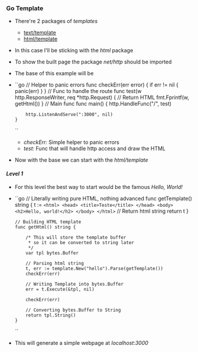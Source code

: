 ### Go Template
- There're 2 packages of _templates_
    - [text/template](https://golang.org/pkg/text/template/)
    - [html/template](https://golang.org/pkg/html/template/)
- In this case I'll be sticking with the _html_ package
- To show the built page the package _net/http_ should be imported
- The base of this example will be
-   ``go
        // Helper to panic errors
        func checkErr(err error) {
        	if err != nil {
        		panic(err)
        	}
        }
        // Func to handle the route 
        func test(w http.ResponseWriter, req *http.Request) {
        	// Return HTML
        	fmt.Fprintf(w, getHtml())
        }
        // Main func
        func main() {
        	http.HandleFunc("/", test)
        
        	http.ListenAndServe(":3000", nil)
        }

    ``
    - _checkErr:_ Simple helper to panic errors
    - _test:_ Func that will handle http access and draw the HTML
- Now with the base we can start with the _html/template_
#### _Level 1_
- For this level the best way to start would be the famous _Hello, World!_
-   ``go
        // Literally writing pure HTML, nothing advanced
        func getTemplate() string {
        	t := `
        	<html>
        		<head>
        			<title>Teste</title>
        		</head>
        		<body>
        			<h2>Hello, world!</h2>
        		</body>
        	</html>
        		 `
        	// Return html string
        	return t
        }
        
        // Building HTML template
        func getHtml() string {
        
        	/* This will store the template buffer
        	 * so it can be converted to string later
        	 */
        	var tpl bytes.Buffer
        
        	// Parsing html string
        	t, err := template.New("hello").Parse(getTemplate())
        	checkErr(err)
        
        	// Writing Template into bytes.Buffer
        	err = t.Execute(&tpl, nil)
        
        	checkErr(err)
        
        	// Converting bytes.Buffer to String
        	return tpl.String()
        }
    `` 
- This will generate a simple webpage at _localhost:3000_ 
